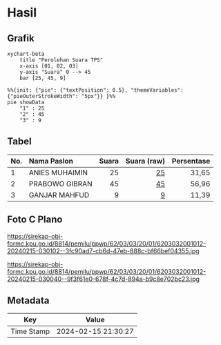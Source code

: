 # Hasil

## Grafik

```mermaid
xychart-beta
    title "Perolehan Suara TPS"
    x-axis [01, 02, 03]
    y-axis "Suara" 0 --> 45
    bar [25, 45, 9]
```

```mermaid
%%{init: {"pie": {"textPosition": 0.5}, "themeVariables": {"pieOuterStrokeWidth": "5px"}} }%%
pie showData
    "1" : 25
    "2" : 45
    "3" : 9
```

## Tabel

| No. | Nama Paslon    | Suara | Suara (raw) | Persentase |
|:--- |:-------------- | -----:| -----------:| ----------:|
| 1   | ANIES MUHAIMIN | 25    | [25][p-1]   | 31,65      |
| 2   | PRABOWO GIBRAN | 45    | [45][p-2]   | 56,96      |
| 3   | GANJAR MAHFUD  | 9     | [9][p-3]    | 11,39      |


[p-1]: https://github.com/gigit-pemilu/pemilu-2024-62-kalimantan-tengah/blob/main/pilpres/hitung-suara/sub/62-kalimantan-tengah/sub/03-kapuas/sub/03-kapuas-timur/sub/2001-anjir-serapat-timur/sub/012-tps/sub/paslon-1.txt
[p-2]: https://github.com/gigit-pemilu/pemilu-2024-62-kalimantan-tengah/blob/main/pilpres/hitung-suara/sub/62-kalimantan-tengah/sub/03-kapuas/sub/03-kapuas-timur/sub/2001-anjir-serapat-timur/sub/012-tps/sub/paslon-2.txt
[p-3]: https://github.com/gigit-pemilu/pemilu-2024-62-kalimantan-tengah/blob/main/pilpres/hitung-suara/sub/62-kalimantan-tengah/sub/03-kapuas/sub/03-kapuas-timur/sub/2001-anjir-serapat-timur/sub/012-tps/sub/paslon-3.txt

## Foto C Plano

https://sirekap-obj-formc.kpu.go.id/8814/pemilu/ppwp/62/03/03/20/01/6203032001012-20240215-030102--3fc90ad7-cb6d-47eb-888c-bf66bef04355.jpg

https://sirekap-obj-formc.kpu.go.id/8814/pemilu/ppwp/62/03/03/20/01/6203032001012-20240215-030040--9f3f61e0-678f-4c7d-894a-b9c8e702bc23.jpg


## Metadata

| Key        | Value               |
| ---------- | ------------------- |
| Time Stamp | 2024-02-15 21:30:27 |




